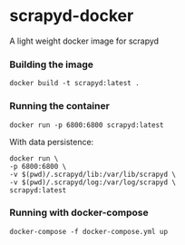# scrapyd-docker

A light weight docker image for scrapyd

### Building the image

```shell
docker build -t scrapyd:latest .
```

### Running the container

```
docker run -p 6800:6800 scrapyd:latest
```

With data persistence:

```
docker run \
-p 6800:6800 \
-v $(pwd)/.scrapyd/lib:/var/lib/scrapyd \
-v $(pwd)/.scrapyd/log:/var/log/scrapyd \
scrapyd:latest
```

### Running with docker-compose

```
docker-compose -f docker-compose.yml up
```
